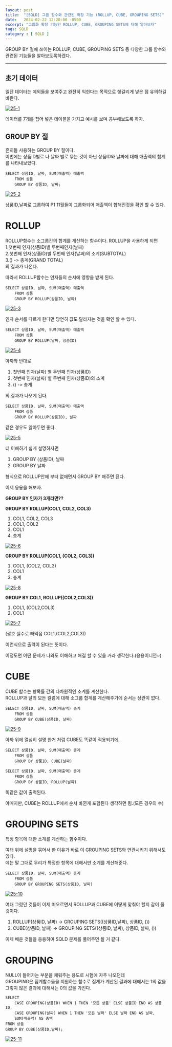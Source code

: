 ```yaml
---
layout: post
title:  "[SQLD] 그룹 함수와 관련된 확장 기능 (ROLLUP, CUBE, GROUPING SETS)"
date:   2024-02-22 12:20:00 -0500
excerpt: "그룹화 확장 기능인 ROLLUP, CUBE, GROUPING SETS에 대해 알아보자"
tags: SQLD
category : [ SQLD ]
---
```



GROUP BY 절에 쓰이는 ROLLUP, CUBE, GROUPING SETS 등 다양한 그룹 함수와 관련된 기능들을 알아보도록하겠다.

---

## 초기 데이터

일단 데이터는 예외들을 보여주고 완전히 익힌다는 목적으로 헷갈리게 넣은 점 유의하길 바란다.

<a href="https://imgbb.com/"><img src="https://i.ibb.co/mbfpb55/25-1.png" alt="25-1" border="0"></a>

데이터를 7개를 집어 넣은 테이블을 가지고 예시를 보며 공부해보도록 하자.  

## GROUP BY 절

흔히들 사용하는 GROUP BY 절이다.  
이번에는 상품ID별로 나 날짜 별로 묶는 것이 아닌 상품ID와 날짜에 대해 매출액의 합계를 나타내보았다.

```
SELECT 상품ID, 날짜, SUM(매출액) 매출액
    FROM 상품
    GROUP BY 상품ID, 날짜;
```

<a href="https://imgbb.com/"><img src="https://i.ibb.co/qs1zhRh/25-2.png" alt="25-2" border="0"></a>

상품ID,날짜로 그룹하여 P1 11월들이 그룹화되어 매출액이 합해진것을 확인 할 수 있다.  


# ROLLUP

ROLLUP함수는 소그룹간의 합계를 계산하는 함수이다. ROLLUP을 사용하게 되면  
1.첫번째 인자(상품ID)별 두번째인자(날짜)  
2.첫번째 인자(상품ID)별 두번째 인자(날짜)의 소계(SUBTOTAL)  
3.() -> 총계(GRAND TOTAL)  
의 결과가 나온다.

따라서 ROLLUP함수는 인자들의 순서에 영향을 받게 된다.

```
SELECT 상품ID, 날짜, SUM(매출액) 매출액
    FROM 상품
    GROUP BY ROLLUP(상품ID, 날짜)
```

<a href="https://imgbb.com/"><img src="https://i.ibb.co/PYS5T9F/25-3.jpg" alt="25-3" border="0"></a>

인자 순서를 다르게 한다면 당연히 값도 달라지는 것을 확인 할 수 있다.

```
SELECT 상품ID, 날짜, SUM(매출액) 매출액
    FROM 상품
    GROUP BY ROLLUP(날짜, 상품ID)
```

<a href="https://imgbb.com/"><img src="https://i.ibb.co/BgSzV9P/25-4.jpg" alt="25-4" border="0"></a>

아까와 반대로 
1. 첫번째 인자(날짜) 별 두번째 인자(상품ID)  
2. 첫번째 인자(날짜) 별 두번째 인자(상품ID)의 소계  
3. () -> 총계  

의 결과가 나오게 된다.

```
SELECT 상품ID, 날짜, SUM(매출액) 매출액
    FROM 상품
    GROUP BY ROLLUP(상품ID), 날짜
```

같은 경우도 알아두면 좋다.  

<a href="https://imgbb.com/"><img src="https://i.ibb.co/FHvsv9W/25-5.jpg" alt="25-5" border="0"></a>

더 이해하기 쉽게 설명하자면
1. GROUP BY (상품ID), 날짜
2. GROUP BY 날짜

형식으로 ROLLUP안에 부터 없애면서 GROUP BY 해주면 된다.  

이제 응용을 해보자.  

**GROUP BY 인자가 3개라면??**  

**GROUP BY ROLLUP(COL1, COL2, COL3)**
1. COL1, COL2, COL3
2. COL1, COL2
3. COL1
4. 총계

<a href="https://ibb.co/NYwYkyQ"><img src="https://i.ibb.co/ysLsMQG/25-6.jpg" alt="25-6" border="0"></a>

**GROUP BY ROLLUP(COL1, (COL2, COL3))**
1. COL1, (COL2, COL3)
2. COL1
3. 총계

<a href="https://ibb.co/pv5FCbC"><img src="https://i.ibb.co/99S5RcR/25-8.jpg" alt="25-8" border="0"></a>

**GROUP BY COL1, ROLLUP((COL2,COL3))**
1. COL1, (COL2,COL3)
2. COL1

<a href="https://imgbb.com/"><img src="https://i.ibb.co/nkChpLc/25-7.jpg" alt="25-7" border="0"></a>

(괄호 실수로 빼먹음 COL1,(COL2,COL3))

이런식으로 출력이 된다는 뜻이다.

이정도면 어떤 문제가 나와도 이해하고 해결 할 수 있을 거라 생각한다.(응용이니깐~)

# CUBE

CUBE 함수는 항목들 간의 다차원적인 소계를 계산한다.  
 ROLLUP과 달리 모든 컬럼에 대해 소그룹 합계를 계산해주기에 순서는 상관이 없다.

```
SELECT 상품ID, 날짜, SUM(매출액) 총계
    FROM 상품
    GROUP BY CUBE(상품ID, 날짜)
```

<a href="https://imgbb.com/"><img src="https://i.ibb.co/gwL2Rfq/25-9.jpg" alt="25-9" border="0"></a>

아까 위에 열심히 설명 한거 처럼 CUBE도 똑같이 적용되기에,

```
SELECT 상품ID, 날짜, SUM(매출액) 총계
    FROM 상품
    GROUP BY 상품ID, CUBE(날짜)
```

```
SELECT 상품ID, 날짜, SUM(매출액) 총계
    FROM 상품
    GROUP BY 상품ID, ROLLUP(날짜)
```

똑같은 값이 출력된다.

야매지만,
CUBE는 ROLLUP에서 순서 바뀐게 포함된다 생각하면 됨.(모든 경우의 수)


# GROUPING SETS

특정 항목에 대한 소계를 계산하는 함수이다.  

여태 위에 설명을 묶어서 한 이유가 바로 이 GROUPING SETS와 연관시키기 위해서도 있다.  
얘는 말 그대로 우리가 특정한 항목에 대해서만 소계를 계산해준다.  

```
SELECT 상품ID, 날짜, SUM(매출액) 총계
    FROM 상품
    GROUP BY GROUPING SETS(상품ID, 날짜)
```

<a href="https://imgbb.com/"><img src="https://i.ibb.co/HC62GD9/25-10.jpg" alt="25-10" border="0"></a>

여태 그렸던 것들이 이제 떠오르면서 ROLLUP과 CUBE에 어떻게 맞춰야 할지 감이 올 것이다.

1. ROLLUP(상품ID, 날짜) -> GROUPING SETS((상품ID,날짜), 상품ID, ())
2. CUBE(상품ID, 날짜) -> GROUPING SETS((상품ID, 날짜), 상품ID, 날짜, ())

이제 배운 것들을 응용하여 SQLD 문제를 풀어주면 될 거 같다.


# GROUPING

NULL이 들어가는 부분을 채워주는 용도로 시험에 자주 나오던데   
GROUPING은 집계함수들을 지원하는 함수로 집계가 계산된 결과에 대해서는 1의 값을 그렇지 않은 결과에 대해서는 0의 값을 가진다.  

```
SELECT 
    CASE GROUPING(상품ID) WHEN 1 THEN '모든 상품' ELSE 상품ID END AS 상품ID,
    CASE GROUPING(날짜) WHEN 1 THEN '모든 날짜' ELSE 날짜 END AS 날짜,
    SUM(매출액) AS 총액
FROM 상품
GROUP BY CUBE(상품ID,날짜);
```

<a href="https://imgbb.com/"><img src="https://i.ibb.co/z57xfsb/25-11.png" alt="25-11" border="0"></a>

